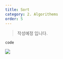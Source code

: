 ```yaml
---
title: Sort
category: 2. Algorithems
order: 5
---
```

>작성예정 입니다.

~~~
code
~~~

![](//placehold.it/800x600)